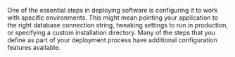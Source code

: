 One of the essential steps in deploying software is configuring it to work with specific environments. This might mean pointing your application to the right database connection string, tweaking settings to run in production, or specifying a custom installation directory. Many of the steps that you define as part of your deployment process have additional configuration features available.
